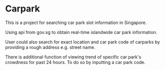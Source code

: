 # Carpark

This is a project for searching car park slot information in Singapore.

Using api from gov.sg to obtain real-time islandwide car park information.

User could also search for exact location and car park code of carparks by providing a rough address e.g. street name.

There is additional function of viewing trend of specific car park's crowdness for past 24 hours. To do so by inputting a car park code.
